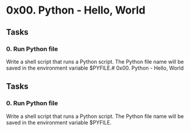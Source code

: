 # 0x00. Python - Hello, World
## Tasks
### 0. Run Python file
Write a shell script that runs a Python script.
The Python file name will be saved in the environment variable $PYFILE.# 0x00. Python - Hello, World
## Tasks
### 0. Run Python file
Write a shell script that runs a Python script.
The Python file name will be saved in the environment variable $PYFILE.
